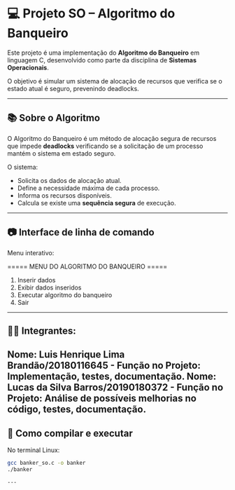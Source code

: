 # 💻 Projeto SO – Algoritmo do Banqueiro

Este projeto é uma implementação do **Algoritmo do Banqueiro** em linguagem C, desenvolvido como parte da disciplina de **Sistemas Operacionais**.

O objetivo é simular um sistema de alocação de recursos que verifica se o estado atual é seguro, prevenindo deadlocks.

---

## 📚 Sobre o Algoritmo

O Algoritmo do Banqueiro é um método de alocação segura de recursos que impede **deadlocks** verificando se a solicitação de um processo mantém o sistema em estado seguro.

O sistema:
- Solicita os dados de alocação atual.
- Define a necessidade máxima de cada processo.
- Informa os recursos disponíveis.
- Calcula se existe uma **sequência segura** de execução.

---

## 📷 Interface de linha de comando

Menu interativo:

===== MENU DO ALGORITMO DO BANQUEIRO =====
1. Inserir dados
2. Exibir dados inseridos
3. Executar algoritmo do banqueiro
4. Sair
   
---
## 👨‍💻 Integrantes:

Nome: Luis Henrique Lima Brandão/20180116645 - Função no Projeto: Implementação, testes, documentação.
                                                                                                                                                                                                                Nome: Lucas da Silva Barros/20190180372  - Função no Projeto: Análise de possíveis melhorias no código, testes, documentação.
---

## 🧪 Como compilar e executar

No terminal Linux:

```bash
gcc banker_so.c -o banker
./banker

---
